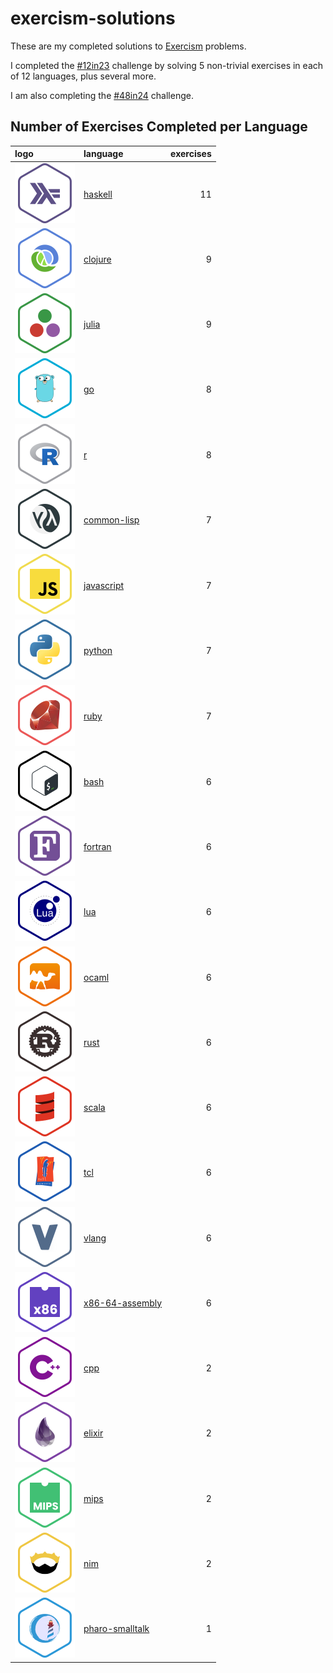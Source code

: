 
<!-- README.md is generated from README.Rmd. Please edit that file -->

# exercism-solutions

<!-- badges: start -->
<!-- badges: end -->

These are my completed solutions to [Exercism](https://exercism.org/)
problems.

I completed the [\#12in23](https://exercism.org/challenges/12in23)
challenge by solving 5 non-trivial exercises in each of 12 languages,
plus several more.

I am also completing the
[\#48in24](https://exercism.org/challenges/48in24) challenge.

## Number of Exercises Completed per Language

<div class="kable-table">

| logo                              | language                                         | exercises |
|:----------------------------------|:-------------------------------------------------|----------:|
| ![](./.logos/haskell.png)         | <a href="./haskell/">haskell</a>                 |        11 |
| ![](./.logos/clojure.png)         | <a href="./clojure/">clojure</a>                 |         9 |
| ![](./.logos/julia.png)           | <a href="./julia/">julia</a>                     |         9 |
| ![](./.logos/go.png)              | <a href="./go/">go</a>                           |         8 |
| ![](./.logos/r.png)               | <a href="./r/">r</a>                             |         8 |
| ![](./.logos/common-lisp.png)     | <a href="./common-lisp/">common-lisp</a>         |         7 |
| ![](./.logos/javascript.png)      | <a href="./javascript/">javascript</a>           |         7 |
| ![](./.logos/python.png)          | <a href="./python/">python</a>                   |         7 |
| ![](./.logos/ruby.png)            | <a href="./ruby/">ruby</a>                       |         7 |
| ![](./.logos/bash.png)            | <a href="./bash/">bash</a>                       |         6 |
| ![](./.logos/fortran.png)         | <a href="./fortran/">fortran</a>                 |         6 |
| ![](./.logos/lua.png)             | <a href="./lua/">lua</a>                         |         6 |
| ![](./.logos/ocaml.png)           | <a href="./ocaml/">ocaml</a>                     |         6 |
| ![](./.logos/rust.png)            | <a href="./rust/">rust</a>                       |         6 |
| ![](./.logos/scala.png)           | <a href="./scala/">scala</a>                     |         6 |
| ![](./.logos/tcl.png)             | <a href="./tcl/">tcl</a>                         |         6 |
| ![](./.logos/vlang.png)           | <a href="./vlang/">vlang</a>                     |         6 |
| ![](./.logos/x86-64-assembly.png) | <a href="./x86-64-assembly/">x86-64-assembly</a> |         6 |
| ![](./.logos/cpp.png)             | <a href="./cpp/">cpp</a>                         |         2 |
| ![](./.logos/elixir.png)          | <a href="./elixir/">elixir</a>                   |         2 |
| ![](./.logos/mips.png)            | <a href="./mips/">mips</a>                       |         2 |
| ![](./.logos/nim.png)             | <a href="./nim/">nim</a>                         |         2 |
| ![](./.logos/pharo-smalltalk.png) | <a href="./pharo-smalltalk/">pharo-smalltalk</a> |         1 |

</div>
